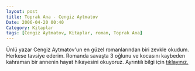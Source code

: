 ```yaml
---
layout: post
title: Toprak Ana - Cengiz Aytmatov
Date: 2006-04-20 00:40
Category: Kitaplar
tags: [Cengiz Aytmatov, Kitaplar, roman, Toprak Ana]
---
```


Ünlü yazar Cengiz Aytmatov'un en güzel
romanlarından biri zevkle okudum. Herkese tavsiye ederim.
Romanda savaşta 3 oğlunu ve kocasını kaybeden kahraman bir annenin hayat
hikayesini okuyoruz. Ayrıntılı bilgi için [tıklayınız.](http://www.otuken.com.tr/arama.asp?key=toprak+ana&Image1.x=0&Image1.y=0&ara=kitap "Toprak Ana - Cengiz Aytmatov")
